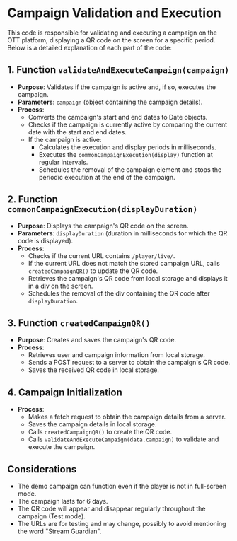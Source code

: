 # Campaign Validation and Execution

This code is responsible for validating and executing a campaign on the OTT platform, displaying a QR code on the screen for a specific period. Below is a detailed explanation of each part of the code:

## 1. Function `validateAndExecuteCampaign(campaign)`
- **Purpose**: Validates if the campaign is active and, if so, executes the campaign.
- **Parameters**: `campaign` (object containing the campaign details).
- **Process**:
  - Converts the campaign's start and end dates to Date objects.
  - Checks if the campaign is currently active by comparing the current date with the start and end dates.
  - If the campaign is active:
    - Calculates the execution and display periods in milliseconds.
    - Executes the `commonCampaignExecution(display)` function at regular intervals.
    - Schedules the removal of the campaign element and stops the periodic execution at the end of the campaign.

## 2. Function `commonCampaignExecution(displayDuration)`
- **Purpose**: Displays the campaign's QR code on the screen.
- **Parameters**: `displayDuration` (duration in milliseconds for which the QR code is displayed).
- **Process**:
  - Checks if the current URL contains `/player/live/`.
  - If the current URL does not match the stored campaign URL, calls `createdCampaignQR()` to update the QR code.
  - Retrieves the campaign's QR code from local storage and displays it in a div on the screen.
  - Schedules the removal of the div containing the QR code after `displayDuration`.

## 3. Function `createdCampaignQR()`
- **Purpose**: Creates and saves the campaign's QR code.
- **Process**:
  - Retrieves user and campaign information from local storage.
  - Sends a POST request to a server to obtain the campaign's QR code.
  - Saves the received QR code in local storage.

## 4. Campaign Initialization
- **Process**:
  - Makes a fetch request to obtain the campaign details from a server.
  - Saves the campaign details in local storage.
  - Calls `createdCampaignQR()` to create the QR code.
  - Calls `validateAndExecuteCampaign(data.campaign)` to validate and execute the campaign.

## Considerations
- The demo campaign can function even if the player is not in full-screen mode.
- The campaign lasts for 6 days.
- The QR code will appear and disappear regularly throughout the campaign (Test mode).
- The URLs are for testing and may change, possibly to avoid mentioning the word "Stream Guardian".
